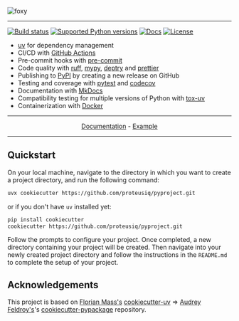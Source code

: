 ![foxy](https://github.com/user-attachments/assets/551303aa-e025-46d4-983f-0f933bfccd00)

---

[![Build status](https://img.shields.io/github/actions/workflow/status/proteusiq/pyproject/main.yml?branch=main)](https://github.com/proteusiq/pyproject/actions/workflows/main.yml?query=branch%3Amain)
[![Supported Python versions](https://img.shields.io/badge/python-3.9_%7C_3.10_%7C_3.11_%7C_3.12_%7C_3.13-blue?labelColor=grey&color=blue)](https://github.com/proteusiq/pyproject/blob/main/pyproject.toml)
[![Docs](https://img.shields.io/badge/docs-gh--pages-blue)](https://proteusiq.github.io/pyproject/)
[![License](https://img.shields.io/github/license/proteusiq/pyproject)](https://img.shields.io/github/license/proteusiq/pyproject)


- [uv](https://docs.astral.sh/uv/) for dependency management
- CI/CD with [GitHub Actions](https://github.com/features/actions)
- Pre-commit hooks with [pre-commit](https://pre-commit.com/)
- Code quality with [ruff](https://github.com/charliermarsh/ruff), [mypy](https://mypy.readthedocs.io/en/stable/), [deptry](https://github.com/proteusiq/deptry/) and [prettier](https://prettier.io/)
- Publishing to [PyPI](https://pypi.org) by creating a new release on GitHub
- Testing and coverage with [pytest](https://docs.pytest.org/en/7.1.x/) and [codecov](https://about.codecov.io/)
- Documentation with [MkDocs](https://www.mkdocs.org/)
- Compatibility testing for multiple versions of Python with [tox-uv](https://github.com/tox-dev/tox-uv)
- Containerization with [Docker](https://www.docker.com/)

---

<p align="center">
  <a href="https://proteusiq.github.io/pyproject/">Documentation</a> - <a href="https://github.com/proteusiq/pyproject-example">Example</a>
</p>

---

## Quickstart

On your local machine, navigate to the directory in which you want to
create a project directory, and run the following command:

```bash
uvx cookiecutter https://github.com/proteusiq/pyproject.git
```

or if you don't have `uv` installed yet:

```bash
pip install cookiecutter
cookiecutter https://github.com/proteusiq/pyproject.git
```

Follow the prompts to configure your project. Once completed, a new directory containing your project will be created. Then navigate into your newly created project directory and follow the instructions in the `README.md` to complete the setup of your project.

## Acknowledgements

This project is based on [Florian Mass\'s](https://github.com/fpgmaas) [cookiecutter-uv](https://github.com/fpgmaas/cookiecutter-uv) => [Audrey
Feldroy\'s](https://github.com/audreyfeldroy)\'s
[cookiecutter-pypackage](https://github.com/audreyfeldroy/cookiecutter-pypackage)
repository.

